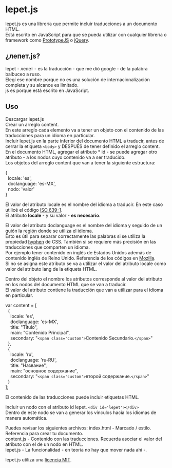 lepet.js
========

lepet.js es una librería que permite incluir traducciones a un documento HTML.  
Está escrito en JavaScript para que se pueda utilizar con cualquier librería o framework como 
[PrototypeJS](http://prototypejs.org/) o [jQuery](http://www.jquery.com).

¿лепет.js?
-----------
lepet - лепет - es la traducción - que me dió google - de la palabra balbuceo a ruso.   
Elegí ese nombre porque no es una solución de internacionalización completa y su alcance es limitado.   
js es porque está escrito en JavaScript.


Uso
--------------

Descargar lepet.js  
Crear un arreglo content.  
En este arreglo cada elemento va a tener un objeto con el contenido de las traducciones para un idioma en particular.  
Incluir lepet.js en la parte inferior del documento HTML a traducir, antes de cerrar la etiqueta `<body>` y DESPUÉS de tener definido el arreglo content.  
En el documento HTML, agregar el atributo * id - se puede agregar otro atributo - a los nodos cuyo contenido va a ser traducido.  
Los objetos del arreglo content que van a tener la siguiente estructura:  

{   
  &nbsp;&nbsp;locale: 'es',   
  &nbsp;&nbsp;doclanguage: 'es-MX',   
  &nbsp;&nbsp;nodo: 'valor'   
}   

El valor del atributo locale es el nombre del idioma a traducir. En este caso utilicé el código 
[ISO 639-1](http://www.loc.gov/standards/iso639-2/php/code_list.php).   
El atributo **locale** - y su valor - **es necesario**.

El valor del atributo doclanguage es el nombre del idioma y seguido de un guión la [región](https://www.iso.org/obp/ui/#search) donde se utiliza el idioma.   
Esto es útil para separar correctamente las palabras si se utiliza la propiedad [hyphen](https://drafts.csswg.org/css-text-3/#hyphens-property) de CSS. También si se requiere más precisión en las traducciones que comparten un idioma.   
Por ejemplo tener contenido en inglés de Estados Unidos además de contenido inglés de Reino Unido. Referencia de los códigos en [Mozilla](https://wiki.mozilla.org/L10n:Locale_Codes).   
Si no se asigna este atributo se va a utilizar el valor del atributo locale como valor del atributo lang de la etiqueta HTML.
 

Dentro del objeto el nombre los atributos corresponde al valor del atributo en los nodos del documento HTML que se van a traducir.   
El valor del atributo contiene la traducción que van a utilizar para el idioma en particular.     

var content = [   
&nbsp;&nbsp;{   
&nbsp;&nbsp;&nbsp;&nbsp;locale: 'es',   
&nbsp;&nbsp;&nbsp;&nbsp;doclanguage: 'es-MX',   
&nbsp;&nbsp;&nbsp;&nbsp;title: "Título",   
&nbsp;&nbsp;&nbsp;&nbsp;main: "Contenido Principal",   
&nbsp;&nbsp;&nbsp;&nbsp;secondary: "`<span class='custom'>`Contenido Secundario.`</span>`"   
&nbsp;&nbsp;},   
&nbsp;&nbsp;{   
&nbsp;&nbsp;&nbsp;&nbsp;locale: 'ru',   
&nbsp;&nbsp;&nbsp;&nbsp;doclanguage: 'ru-RU',   
&nbsp;&nbsp;&nbsp;&nbsp;title: "Название",   
&nbsp;&nbsp;&nbsp;&nbsp;main: "основное содержание",   
&nbsp;&nbsp;&nbsp;&nbsp;secondary: "`<span class='custom'>`второй содержание.`</span>`"   
&nbsp;&nbsp;}   
];   

El contenido de las traducciones puede incluir etiquetas HTML.

Incluir un nodo con el atributo id lepet. `<div id='lepet'></div>`   
Dentro de este nodo se van a generar los vínculos hacia los idiomas de manera automática.

Puedes revisar los siguientes archivos:
index.html - Marcado / estilo. Referencia para crear tu documento.   
content.js - Contenido con las traducciones. Recuerda asociar el valor del atributo con el de un nodo en HTML.   
lepet.js - La funcionalidad - en teoría no hay que mover nada ahí -.


lepet.js utiliza una [licencia MIT](http://www.opensource.org/licenses/MIT).